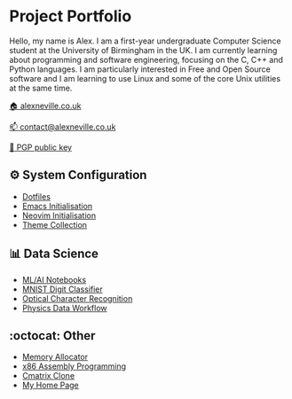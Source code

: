 # Project Portfolio

Hello, my name is Alex. I am a first-year undergraduate Computer Science
student at the University of Birmingham in the UK. I am currently
learning about programming and software engineering, focusing on the C,
C++ and Python languages. I am particularly interested in Free and Open
Source software and I am learning to use Linux and some of the core Unix
utilities at the same time.

[:house: alexneville.co.uk](https://alexneville.co.uk)

[:mailbox: contact@alexneville.co.uk](mailto:contact@alexneville.co.uk)

[:key: PGP public key](https://keys.openpgp.org/vks/v1/by-fingerprint/6526651FCB32C82BB3A6449C97BAC3EFF6C6C53D)

## :gear: System Configuration

- [Dotfiles](https://github.com/alexanderneville/dotfiles)
- [Emacs Initialisation](https://github.com/alexanderneville/emacs-config)
- [Neovim Initialisation](https://github.com/alexanderneville/nvim-config)
- [Theme Collection](https://github.com/alexanderneville/b16-themes)

## :bar_chart: Data Science

- [ML/AI Notebooks](https://github.com/alexanderneville/MLAI_notebooks)
- [MNIST Digit Classifier](https://github.com/alexanderneville/MNIST_solver)
- [Optical Character Recognition](https://github.com/alexanderneville/OCR)
- [Physics Data Workflow](https://github.com/alexanderneville/physics)

## :octocat: Other

- [Memory Allocator](https://github.com/alexanderneville/memory_allocator)
- [x86 Assembly Programming](https://github.com/alexanderneville/assembly)
- [Cmatrix Clone](https://github.com/alexanderneville/cmatrix)
- [My Home Page](https://github.com/alexanderneville/website)
